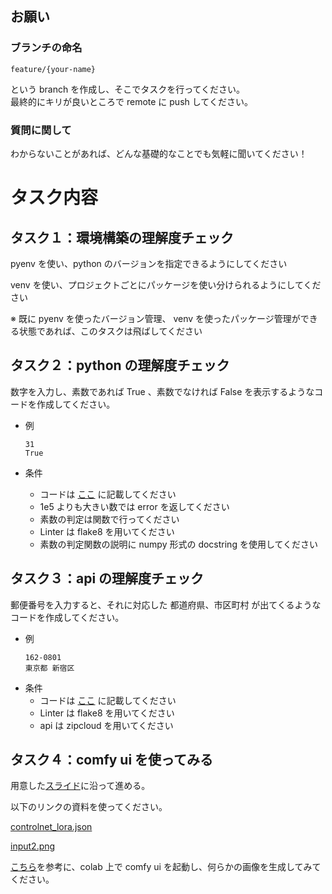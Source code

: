 ## お願い
### ブランチの命名  
```
feature/{your-name}
```
という branch を作成し、そこでタスクを行ってください。  
最終的にキリが良いところで remote に push してください。  

### 質問に関して  
わからないことがあれば、どんな基礎的なことでも気軽に聞いてください！

# タスク内容
## タスク１：環境構築の理解度チェック
pyenv を使い、python のバージョンを指定できるようにしてください

venv を使い、プロジェクトごとにパッケージを使い分けられるようにしてください

※ 既に pyenv を使ったバージョン管理、 venv を使ったパッケージ管理ができる状態であれば、このタスクは飛ばしてください

## タスク２：python の理解度チェック
数字を入力し、素数であれば True 、素数でなければ False を表示するようなコードを作成してください。

* 例
    ```
    31  
    True
    ```

* 条件
    * コードは [ここ](./tasks/python.py) に記載してください
    * 1e5 よりも大きい数では error を返してください
    * 素数の判定は関数で行ってください
    * Linter は flake8 を用いてください
    * 素数の判定関数の説明に numpy 形式の docstring を使用してください

## タスク３：api の理解度チェック
郵便番号を入力すると、それに対応した 都道府県、市区町村 が出てくるようなコードを作成してください。

* 例
    ```
    162-0801  
    東京都 新宿区
    ```
* 条件
  * コードは [ここ](./tasks/weather.py) に記載してください
  * Linter は flake8 を用いてください
  * api は zipcloud を用いてください

## タスク４：comfy ui を使ってみる
用意した[スライド](https://docs.google.com/presentation/d/1ZHw_5ZWXcORP126wJmbFmvjfG9h9KZZW/edit?usp=drive_link&ouid=102839788932558976251&rtpof=true&sd=true)に沿って進める。

以下のリンクの資料を使ってください。

[controlnet_lora.json](https://drive.google.com/file/d/18loAoeaqxf8KyMyJBwVaq1kyO3erNPV7/view?usp=drive_link)

[input2.png](https://drive.google.com/file/d/13DcLpFtfAD8141GQ-eW2cFolm4VQFR3g/view?usp=drive_link)

[こちら](https://github.com/comfyanonymous/ComfyUI)を参考に、colab 上で comfy ui を起動し、何らかの画像を生成してみてください。

